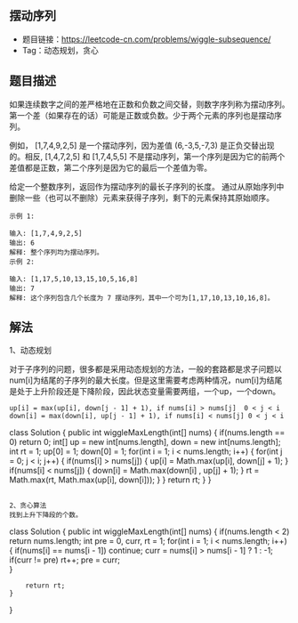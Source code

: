 ## 摆动序列

- 题目链接：https://leetcode-cn.com/problems/wiggle-subsequence/
- Tag：动态规划，贪心

## 题目描述
如果连续数字之间的差严格地在正数和负数之间交替，则数字序列称为摆动序列。第一个差（如果存在的话）可能是正数或负数。少于两个元素的序列也是摆动序列。

例如， [1,7,4,9,2,5] 是一个摆动序列，因为差值 (6,-3,5,-7,3) 是正负交替出现的。相反, [1,4,7,2,5] 和 [1,7,4,5,5] 不是摆动序列，第一个序列是因为它的前两个差值都是正数，第二个序列是因为它的最后一个差值为零。

给定一个整数序列，返回作为摆动序列的最长子序列的长度。 通过从原始序列中删除一些（也可以不删除）元素来获得子序列，剩下的元素保持其原始顺序。
```
示例 1:

输入: [1,7,4,9,2,5]
输出: 6 
解释: 整个序列均为摆动序列。
示例 2:

输入: [1,17,5,10,13,15,10,5,16,8]
输出: 7
解释: 这个序列包含几个长度为 7 摆动序列，其中一个可为[1,17,10,13,10,16,8]。
```

## 解法
1、动态规划

对于子序列的问题，很多都是采用动态规划的方法，一般的套路都是求子问题以num[i]为结尾的子序列的最大长度。但是这里需要考虑两种情况，num[i]为结尾是处于上升阶段还是下降阶段，因此状态变量需要两组，一个up，一个down。
```
up[i] = max(up[i], down[j - 1] + 1), if nums[i] > nums[j]  0 < j < i
down[i] = max(down[i], up[j - 1] + 1), if nums[i] < nums[j] 0 < j < i
```
class Solution {
    public int wiggleMaxLength(int[] nums) {
        if(nums.length == 0)
            return 0;
        int[] up = new int[nums.length], down = new int[nums.length];
        int rt = 1;
        up[0] = 1;
        down[0] = 1;
        for(int i = 1; i < nums.length; i++) {
            for(int j = 0; j < i; j++) {
                if(nums[i] > nums[j]) {
                    up[i] = Math.max(up[i], down[j] + 1);
                }
                if(nums[i] < nums[j]) {
                    down[i] = Math.max(down[i] , up[j] + 1);
                }
                rt = Math.max(rt, Math.max(up[i], down[i]));
            }
        }
        return rt;
    }
}
```

2、贪心算法
找到上升下降段的个数。
```
class Solution {
    public int wiggleMaxLength(int[] nums) {
        if(nums.length < 2)
            return nums.length;
        int pre = 0, curr, rt = 1;
        for(int i = 1; i < nums.length; i++) {
            if(nums[i] == nums[i - 1])
                continue;
            curr = nums[i] > nums[i - 1] ? 1 : -1;
            if(curr != pre)
                rt++;
            pre = curr;                
        }
        
        return rt;
    }
}
```